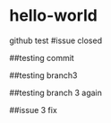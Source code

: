 # hello-world
github test
#issue closed

##testing commit


##testing branch3

##testing  branch 3 again

##issue 3 fix
